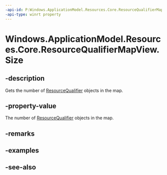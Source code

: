 ```yaml
---
-api-id: P:Windows.ApplicationModel.Resources.Core.ResourceQualifierMapView.Size
-api-type: winrt property
---
```


<!-- Property syntax
public uint Size { get; }
-->

# Windows.ApplicationModel.Resources.Core.ResourceQualifierMapView.Size

## -description
Gets the number of [ResourceQualifier](resourcequalifier.md) objects in the map.

## -property-value
The number of [ResourceQualifier](resourcequalifier.md) objects in the map.

## -remarks

## -examples

## -see-also
